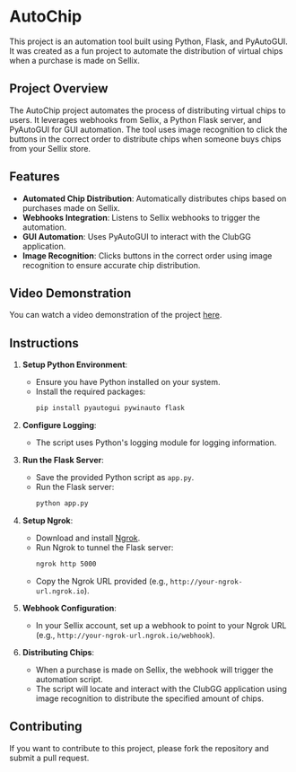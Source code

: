 # AutoChip

This project is an automation tool built using Python, Flask, and PyAutoGUI. It was created as a fun project to automate the distribution of virtual chips when a purchase is made on Sellix.

## Project Overview

The AutoChip project automates the process of distributing virtual chips to users. It leverages webhooks from Sellix, a Python Flask server, and PyAutoGUI for GUI automation. The tool uses image recognition to click the buttons in the correct order to distribute chips when someone buys chips from your Sellix store.

## Features

- **Automated Chip Distribution**: Automatically distributes chips based on purchases made on Sellix.
- **Webhooks Integration**: Listens to Sellix webhooks to trigger the automation.
- **GUI Automation**: Uses PyAutoGUI to interact with the ClubGG application.
- **Image Recognition**: Clicks buttons in the correct order using image recognition to ensure accurate chip distribution.

## Video Demonstration

You can watch a video demonstration of the project [here](https://youtu.be/bpaSTHyfeMo).

## Instructions

1. **Setup Python Environment**:
    - Ensure you have Python installed on your system.
    - Install the required packages:
        ```sh
        pip install pyautogui pywinauto flask
        ```

2. **Configure Logging**:
    - The script uses Python's logging module for logging information.

3. **Run the Flask Server**:
    - Save the provided Python script as `app.py`.
    - Run the Flask server:
        ```sh
        python app.py
        ```

4. **Setup Ngrok**:
    - Download and install [Ngrok](https://ngrok.com/).
    - Run Ngrok to tunnel the Flask server:
        ```sh
        ngrok http 5000
        ```
    - Copy the Ngrok URL provided (e.g., `http://your-ngrok-url.ngrok.io`).

5. **Webhook Configuration**:
    - In your Sellix account, set up a webhook to point to your Ngrok URL (e.g., `http://your-ngrok-url.ngrok.io/webhook`).

6. **Distributing Chips**:
    - When a purchase is made on Sellix, the webhook will trigger the automation script.
    - The script will locate and interact with the ClubGG application using image recognition to distribute the specified amount of chips.

## Contributing

If you want to contribute to this project, please fork the repository and submit a pull request.
